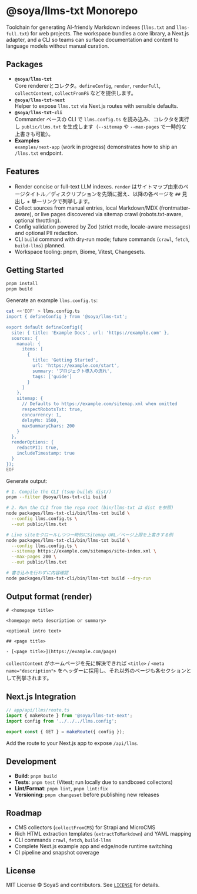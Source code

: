 # @soya/llms-txt Monorepo

Toolchain for generating AI-friendly Markdown indexes (`llms.txt` and `llms-full.txt`) for web projects. The workspace bundles a core library, a Next.js adapter, and a CLI so teams can surface documentation and content to language models without manual curation.

## Packages

- **`@soya/llms-txt`**  
  Core rendererとコレクタ。`defineConfig`, `render`, `renderFull`, `collectContent`, `collectFromFS` などを提供します。
- **`@soya/llms-txt-next`**  
  Helper to expose `llms.txt` via Next.js routes with sensible defaults.
- **`@soya/llms-txt-cli`**  
  Commander ベースの CLI で `llms.config.ts` を読み込み、コレクタを実行し `public/llms.txt` を生成します（`--sitemap` や `--max-pages` で一時的な上書きも可能）。
- **Examples**  
  `examples/next-app` (work in progress) demonstrates how to ship an `/llms.txt` endpoint.

## Features

- Render concise or full-text LLM indexes. `render` はサイトマップ由来のページタイトル／ディスクリプションを先頭に据え、以降の各ページを `##` 見出し + 単一リンクで列挙します。
- Collect sources from manual entries, local Markdown/MDX (frontmatter-aware), or live pages discovered via sitemap crawl (robots.txt-aware, optional throttling).
- Config validation powered by Zod (strict mode, locale-aware messages) and optional PII redaction.
- CLI `build` command with dry-run mode; future commands (`crawl`, `fetch`, `build-llms`) planned.
- Workspace tooling: pnpm, Biome, Vitest, Changesets.

## Getting Started

```bash
pnpm install
pnpm build
```

Generate an example `llms.config.ts`:

```bash
cat <<'EOF' > llms.config.ts
import { defineConfig } from '@soya/llms-txt';

export default defineConfig({
  site: { title: 'Example Docs', url: 'https://example.com' },
  sources: {
    manual: {
      items: [
        {
          title: 'Getting Started',
          url: 'https://example.com/start',
          summary: 'プロジェクト導入の流れ',
          tags: ['guide']
        }
      ]
    },
    sitemap: {
      // Defaults to https://example.com/sitemap.xml when omitted
      respectRobotsTxt: true,
      concurrency: 1,
      delayMs: 1500,
      maxSummaryChars: 200
    }
  },
  renderOptions: {
    redactPII: true,
    includeTimestamp: true
  }
});
EOF
```

Generate output:

```bash
# 1. Compile the CLI (tsup builds dist/)
pnpm --filter @soya/llms-txt-cli build

# 2. Run the CLI from the repo root (bin/llms-txt は dist を参照)
node packages/llms-txt-cli/bin/llms-txt build \
  --config llms.config.ts \
  --out public/llms.txt

# Live siteをクロールしつつ一時的にSitemap URL／ページ上限を上書きする例
node packages/llms-txt-cli/bin/llms-txt build \
  --config llms.config.ts \
  --sitemap https://example.com/sitemaps/site-index.xml \
  --max-pages 200 \
  --out public/llms.txt

# 書き込みを行わずに内容確認
node packages/llms-txt-cli/bin/llms-txt build --dry-run
```

## Output format (render)

```
# <homepage title>

<homepage meta description or summary>

<optional intro text>

## <page title>

- [<page title>](https://example.com/page)
```

`collectContent` がホームページを先に解決できれば `<title>` / `<meta name="description">` をヘッダーに採用し、それ以外のページも各セクションとして列挙されます。

## Next.js Integration

```ts
// app/api/llms/route.ts
import { makeRoute } from '@soya/llms-txt-next';
import config from '../../../llms.config';

export const { GET } = makeRoute({ config });
```

Add the route to your Next.js app to expose `/api/llms`.

## Development

- **Build**: `pnpm build`
- **Tests**: `pnpm test` (Vitest; run locally due to sandboxed collectors)
- **Lint/Format**: `pnpm lint`, `pnpm lint:fix`
- **Versioning**: `pnpm changeset` before publishing new releases

## Roadmap

- CMS collectors (`collectFromCMS`) for Strapi and MicroCMS
- Rich HTML extraction templates (`extractToMarkdown`) and YAML mapping
- CLI commands `crawl`, `fetch`, `build-llms`
- Complete Next.js example app and edge/node runtime switching
- CI pipeline and snapshot coverage

## License

MIT License © SoyaS and contributors. See [`LICENSE`](./LICENSE) for details.
